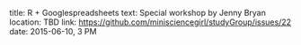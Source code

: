 title: R + Googlespreadsheets
text: Special workshop by Jenny Bryan
location: TBD
link: https://github.com/minisciencegirl/studyGroup/issues/22
date: 2015-06-10, 3 PM
